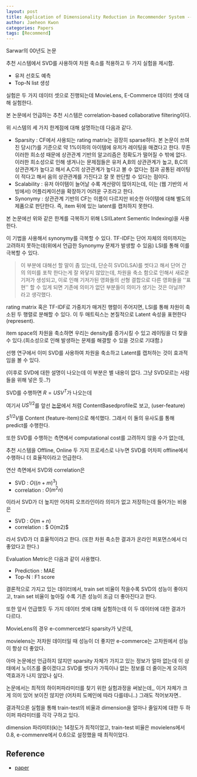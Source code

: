 ```yaml
---
layout: post
title: Application of Dimensionality Reduction in Recommender System -- A Case Study
author: Jaeheon Kwon
categories: Papers
tags: [Recommend]
---
```




Sarwar의 00년도 논문

추천 시스템에서 SVD를 사용하여 차원 축소를 적용하고 두 가지 실험을 제시함.

- 유저 선호도 예측
- Top-N list 생성

실험은 두 가지 데이터 셋으로 진행되는데 MovieLens, E-Commerce 데이터 셋에 대해 실험한다.

본 논문에서 언급하는 추천 시스템은 correlation-based collaborative filtering이다.

위 시스템의 세 가지 한계점에 대해 설명하는데 다음과 같다.

- Sparsity : CF에서 사용되는 rating matrix는 굉장히 sparse하다. 본 논문이 쓰여진 당시(?)를 기준으로 약 1%이하의 아이템에 유저가 레이팅을 매겼다고 한다. 무튼 이러한 희소성 때문에 상관관계 기반의 알고리즘은 정확도가 떨어질 수 밖에 없다. 이러한 희소성으로 인해 생겨나는 문제점들은 유저 A,B의 상관관계가 높고, B,C의 상관관계가 높다고 해서 A,C의 상관관계가 높다고 볼 수 없다는 점과 공통된 레이팅이 적다고 해서 음의 상관관계를 가진다고 잘 못 판단할 수 있다는 점이다.
- Scalability : 유저 아이템이 늘어날 수록 계산량이 많아지는데, 이는 (웹 기반의 서빙에서) 어플리케이션을 확장하기 어려운 구조라고 한다.
- Synonymy : 상관관계 기반의 CF는 이름이 다르지만 비슷한 아이템에 대해 별도의 제품으로 판단한다. 즉, item 뒤에 있는 latent를 캡처하지 못한다.



본 논문에선 위와 같은 한계를 극복하기 위해 LSI(Latent Sementic Indexing)을 사용한다.

이 기법을 사용해서 synonymy를 극복할 수 있다. TF-IDF는 단어 자체의 의미까지는 고려하지 못하는데(위에서 언급한 Synonymy 문제가 발생할 수 있음) LSI를 통해 이를 극복할 수 있다.

> 이 부분에 대해선 할 말이 좀 있는데, 단순히 SVD(LSA)를 썻다고 해서 단어 간의 의미를 포착 한다는게 잘 와닿지 않았는데, 차원을 축소 함으로 인해서 새로운 기저가 생성되고, 이로 인해 기저가된 영화들의 선형 결합으로 다른 영화들을 ''표현'' 할 수 있게 되면 기존에 의미가 없던 부분들이 의미가 생기는 것은 아닐까? 라고 생각했다.

rating matrix 혹은 TF-IDF로 가중치가 매겨진 행렬이 주어지면, LSI를 통해 차원이 축소된 두 행렬로 분해할 수 있다. 이 두 매트릭스는 본질적으로 Latent 속성을 표현한다(represent).

item space의 차원을 축소하면 우리는 density를 증가시킬 수 있고 레이팅을 더 찾을 수 있다.(희소성으로 인해 발생하는 문제를 해결할 수 있을 것으로 기대함.)

선행 연구에서 이미 SVD를 사용하여 차원을 축소하고 Latent를 캡처하는 것이 효과적임을 볼 수 있다.

(이후로 SVD에 대한 설명이 나오는데 이 부분은 별 내용이 없다. 그냥 SVD모르는 사람들을 위해 넣은 듯..?)

SVD를 수행하면 $R = USV^T$가 나오는데

여기서 $US^{1/2}$를 앞선 [논문](http://pages.stern.nyu.edu/~atuzhili/pdf/TKDE-Paper-as-Printed.pdf)에서 처럼 ContentBasedprofile로 보고, (user-feature)

$S^{1/2}V$를 Content (feature-item)으로 해석했다. 그래서 이 둘의 유사도를 통해 predict를 수행한다.

또한 SVD를 수행하는 측면에서 computational cost를 고려하지 않을 수가 없는데,

추천 시스템을 Offline, Online 두 가지 프로세스로 나누면 SVD를 어차피 offline에서 수행하니 더 효율적이라고 언급한다.



연산 측면에서 SVD와 correlation은

- SVD : $O((n+m)^3)$
- correlation : $O(m^2n)$

이라서 SVD가 더 높지만 어차피 오프라인이라 의미가 없고 저장하는데 들어가는 비용은

- SVD : $O(m+n)$
- correlation : $ O(m2)$

라서 SVD가 더 효율적이라고 한다. (또한 차원 축소한 결과가 온라인 퍼포먼스에서 더 좋았다고 한다.)

Evaluation Metric은 다음과 같이 사용했다.

- Prediction : MAE
- Top-N : F1 score

결론적으로 가지고 있는 데이터에서, train set 비율이 작을수록 SVD의 성능이 좋아지고, train set 비율이 높아질 수록 기존 성능이 조금 더 좋아진다고 한다.

또한 앞서 언급했듯 두 가지 데이터 셋에 대해 실험하는데 이 두 데이터에 대한 결과가 다르다.

MovieLens의 경우 e-commerce보다 sparsity가 낮은데,

movielens는 저차원 데이터일 때 성능이 더 좋지만 e-commerce는 고차원에서 성능이 항상 더 좋았다.

아마 논문에선 언급하지 않지만 sparsity 자체가 가지고 있는 정보가 얼마 없는데 이 상태에서 노이즈를 줄이겠다고 SVD를 썻다가 가뜩이나 없는 정보를 더 줄이는게 오히려 역효과가 나지 않았나 싶다.

논문에서는 최적의 하이퍼파라미터를 찾기 위한 실험과정을 써놨는데,, 이거 자체가 크게 의미 있어 보이진 않지만 (어차피 도메인에 따라 다를테니..) 그래도 적어보자면..

결과적으론 실험을 통해 train-test의 비율과 dimension을 얼마나 줄일지에 대한 두 하이퍼 파라미터를 각각 구하고 있다.

dimension 파라미터(k)는 14정도가 최적이었고, train-test 비율은 movielens에서 0.8, e-commenre에서 0.6으로 설정했을 때 최적이었다.



## Reference

- [paper](http://robotics.stanford.edu/~ronnyk/WEBKDD2000/papers/sarwar.pdf)